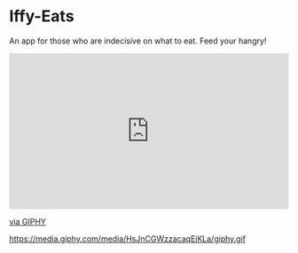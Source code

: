 # Iffy-Eats

An app for those who are indecisive on what to eat. Feed your hangry!

<div style="width:100%;height:0;padding-bottom:56%;position:relative;"><iframe src="https://giphy.com/embed/rHjDeblDxLO9rc41uh" width="100%" height="100%" style="position:absolute" frameBorder="0" class="giphy-embed" allowFullScreen></iframe></div><p><a href="https://giphy.com/gifs/rHjDeblDxLO9rc41uh">via GIPHY</a></p>

https://media.giphy.com/media/HsJnCGWzzacaqEiKLa/giphy.gif
